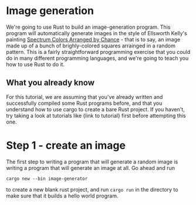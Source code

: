 Image generation
================

We're going to use Rust to build an image-generation program. This program will
automatically generate images in the style of Ellsworth Kelly's painting
[Spectrum Colors Arranged by Chance](https://www.sfmoma.org/artwork/99.352) -
that is to say, an image made up of a bunch of brighly-colored squares
arrainged in a random pattern. This is a fairly straightforward programming
exercise that you could do in many different programming languages, and we're going
to teach you how to use Rust to do it.

What you already know
---------------------

For this tutorial, we are assuming that you've already written and successfully
compiled some Rust programs before, and that you understand how to use cargo to
create a bare Rust project. If you haven't, try taking a look at tutorials
like {link to tutorial} first before attempting this one.


Step 1 - create an image
=========================

The first step to writing a program that will generate a random image
is writing a program that will generate an image at all. Go ahead and run

`cargo new --bin image-generator`

to create a new blank rust project, and run `cargo run` in the directory
to make sure that it builds a hello world program.





